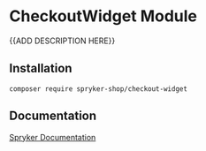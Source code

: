# CheckoutWidget Module

{{ADD DESCRIPTION HERE}}

## Installation

```
composer require spryker-shop/checkout-widget
```

## Documentation

[Spryker Documentation](https://academy.spryker.com)
